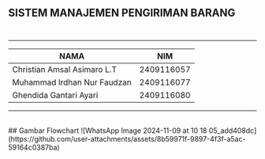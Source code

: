 ## SISTEM MANAJEMEN PENGIRIMAN BARANG <br><br>

--------------------------------------------
|          NAMA               |    NIM     | 
|-----------------------------|------------|            
| Christian Amsal Asimaro L.T | 2409116057 | 
| Muhammad Irdhan Nur Faudzan | 2409116077 | 
| Ghendida Gantari Ayari      | 2409116080 |
--------------------------------------------
<br>
## Gambar Flowchart
![WhatsApp Image 2024-11-09 at 10 18 05_add408dc](https://github.com/user-attachments/assets/8b59971f-9897-4f3f-a5ac-59164c0387ba)


